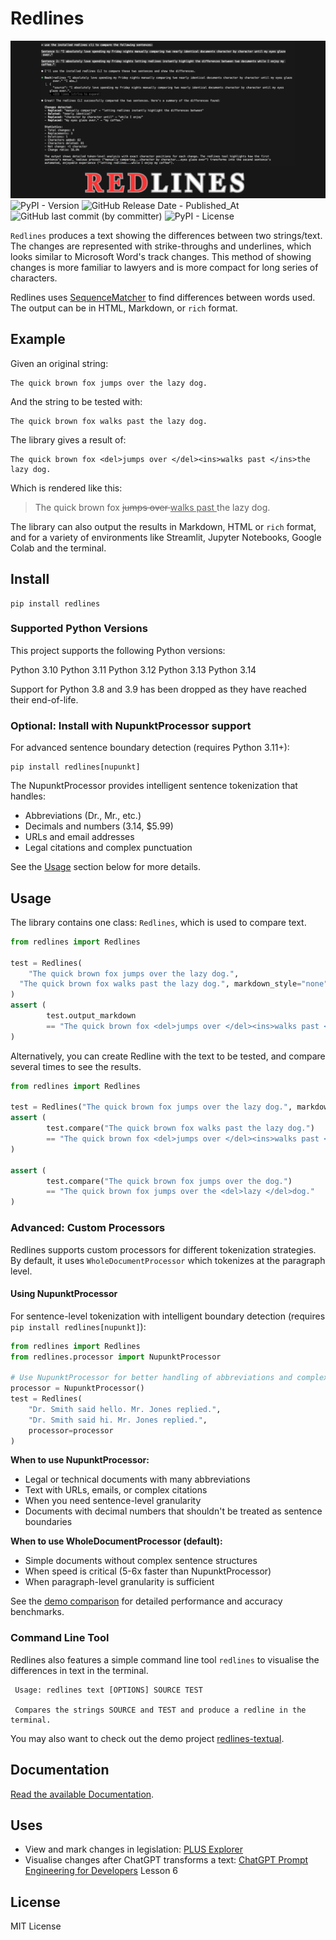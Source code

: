 # Redlines
![Repository banner image](repository-open-graph.png)
![PyPI - Version](https://img.shields.io/pypi/v/redlines)
![GitHub Release Date - Published_At](https://img.shields.io/github/release-date/houfu/redlines)
![GitHub last commit (by committer)](https://img.shields.io/github/last-commit/houfu/redlines)
![PyPI - License](https://img.shields.io/pypi/l/redlines)

`Redlines` produces a text showing the differences between two strings/text. The changes are represented with
strike-throughs and underlines, which looks similar to Microsoft Word's track changes. This method of showing changes is
more familiar to lawyers and is more compact for long series of characters.

Redlines uses [SequenceMatcher](https://docs.python.org/3/library/difflib.html#difflib.SequenceMatcher)
to find differences between words used.
The output can be in HTML, Markdown, or `rich` format.

## Example

Given an original string:

    The quick brown fox jumps over the lazy dog.

And the string to be tested with:

    The quick brown fox walks past the lazy dog.

The library gives a result of:

    The quick brown fox <del>jumps over </del><ins>walks past </ins>the lazy dog.

Which is rendered like this:

> The quick brown fox <del>jumps over </del><ins>walks past </ins>the lazy dog.

The library can also output the results in Markdown, HTML or `rich` format, and
for a variety of environments like Streamlit, Jupyter Notebooks, Google Colab and the terminal.

## Install

```shell
pip install redlines
```

### Supported Python Versions
This project supports the following Python versions:

Python 3.10
Python 3.11
Python 3.12
Python 3.13
Python 3.14

Support for Python 3.8 and 3.9 has been dropped as they have reached their end-of-life.

### Optional: Install with NupunktProcessor support

For advanced sentence boundary detection (requires Python 3.11+):

```shell
pip install redlines[nupunkt]
```

The NupunktProcessor provides intelligent sentence tokenization that handles:
- Abbreviations (Dr., Mr., etc.)
- Decimals and numbers (3.14, $5.99)
- URLs and email addresses
- Legal citations and complex punctuation

See the [Usage](#advanced-custom-processors) section below for more details.

## Usage

The library contains one class: `Redlines`, which is used to compare text.

```python
from redlines import Redlines

test = Redlines(
    "The quick brown fox jumps over the lazy dog.",
  "The quick brown fox walks past the lazy dog.", markdown_style="none",
)
assert (
        test.output_markdown
        == "The quick brown fox <del>jumps over </del><ins>walks past </ins>the lazy dog."
)
```

Alternatively, you can create Redline with the text to be tested, and compare several times to see the results.

```python
from redlines import Redlines

test = Redlines("The quick brown fox jumps over the lazy dog.", markdown_style="none")
assert (
        test.compare("The quick brown fox walks past the lazy dog.")
        == "The quick brown fox <del>jumps over </del><ins>walks past </ins>the lazy dog."
)

assert (
        test.compare("The quick brown fox jumps over the dog.")
        == "The quick brown fox jumps over the <del>lazy </del>dog."
)
```

### Advanced: Custom Processors

Redlines supports custom processors for different tokenization strategies. By default, it uses `WholeDocumentProcessor` which tokenizes at the paragraph level.

#### Using NupunktProcessor

For sentence-level tokenization with intelligent boundary detection (requires `pip install redlines[nupunkt]`):

```python
from redlines import Redlines
from redlines.processor import NupunktProcessor

# Use NupunktProcessor for better handling of abbreviations and complex punctuation
processor = NupunktProcessor()
test = Redlines(
    "Dr. Smith said hello. Mr. Jones replied.",
    "Dr. Smith said hi. Mr. Jones replied.",
    processor=processor
)
```

**When to use NupunktProcessor:**
- Legal or technical documents with many abbreviations
- Text with URLs, emails, or complex citations
- When you need sentence-level granularity
- Documents with decimal numbers that shouldn't be treated as sentence boundaries

**When to use WholeDocumentProcessor (default):**
- Simple documents without complex sentence structures
- When speed is critical (5-6x faster than NupunktProcessor)
- When paragraph-level granularity is sufficient

See the [demo comparison](demo/README.md) for detailed performance and accuracy benchmarks.

### Command Line Tool

Redlines also features a simple command line tool `redlines` to visualise the differences in text in the terminal.

```
 Usage: redlines text [OPTIONS] SOURCE TEST

 Compares the strings SOURCE and TEST and produce a redline in the terminal.
```

You may also want to check out the demo project [redlines-textual](https://github.com/houfu/redlines-textual).

## Documentation

[Read the available Documentation](https://houfu.github.io/redlines).

## Uses

* View and mark changes in legislation: [PLUS Explorer](https://houfu-plus-explorer.streamlit.app/)
* Visualise changes after ChatGPT transforms a
  text: [ChatGPT Prompt Engineering for Developers](https://www.deeplearning.ai/short-courses/chatgpt-prompt-engineering-for-developers/)
  Lesson 6

## License

MIT License

